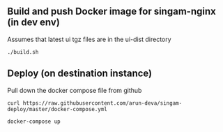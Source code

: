 ## Build and push Docker image for singam-nginx (in dev env)
Assumes that latest ui tgz files are in the ui-dist directory

```./build.sh```

## Deploy (on destination instance)

Pull down the docker compose file from github
```
curl https://raw.githubusercontent.com/arun-deva/singam-deploy/master/docker-compose.yml
```

```
docker-compose up
```


